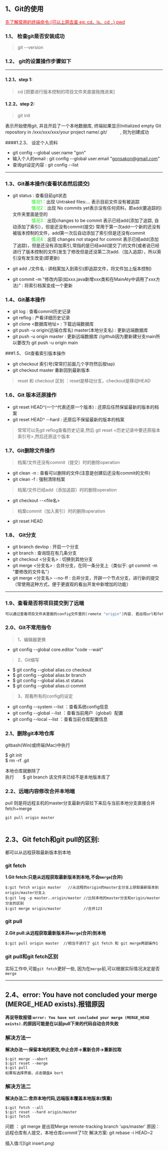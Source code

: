 
## 1、Git的使用

<u><font bgcolor = "blue" color = "red">先了解常用的终端命令:(可以上网去查  eg: cd、ls、cd ..) pwd</font></u>

### 1.1、 检查git是否安装成功  

> git --version

### 1.2、 git的设置操作步骤如下

---
#### 1.2.1、step 1:
> cd [把要进行版本控制的项目文件夹直接拖拽进来]

#### 1.2.2、step 2:
> git init

表示开始使用git, 并且开启了一个本地数据库, 终端如果显示Initialized empty Git repository in /xxx/xxx/xxx/your project name/.git/&emsp;&emsp;&emsp;, 则为创建成功

####1.2.3、 设定个人资料

- git config --global user.name "gon"
- 输入个人的email : git config --global user.email "gonsakon@gmail.com"
- 查询git设定内容 : git config --list

---

### 1.3、Git基本操作(查看状态然后提交)
- git status : 查看目前git状态  
	&emsp;&emsp;	&emsp;&emsp;<font color = "gree">情况1：</font>出现 Untraked files:... 表示目前文件没有被追踪  
	&emsp;&emsp;	&emsp;&emsp;<font color = "gree">情况2：</font>出现 No commits yet表示没有任何资料，即add(要追踪的)文件夹里面是空的  
	&emsp;&emsp;	&emsp;&emsp;<font color = "gree">情况3：</font>出现changes to be commit 表示已经add(添加了追踪, 自动添加了索引），但是还没有commit(提交)  常用于第一次add一个新的还没有被版本控制的文件，add第一次后自动添加了索引但是还没有commit  
	&emsp;&emsp;	&emsp;&emsp;<font color = "gree">情况4：</font>出现 changes not staged for commit 表示已经add(添加了追踪)，但是还没有添加索引,常指的是已经add(提交了)的文件[或者说已经进行了版本控制的文件]发生了修改但是还没第二次add.（加入追踪），所以索引没有发生改变(即更新)
	
- git add ./文件名 : 讲档案加入到索引(即追踪文件，将文件加上版本控制)
- git commit -m "修改内容(如xxx.java新增xxx类和在MainAty中调用了xxx方法)" : 将索引档案变成一个更新

### 1.4、Git基本操作
- git log : 查看commit历史记录
-  git reflog : 产看详细历史记录
- git clone <数据库地址> : 下载远端数据库
- git push -u origin(远端仓库名) master(本地分支名) : 更新远端数据库
- git push -u origin master : 更新远端数据库
//github因为要新建分支main所以要改为
git push -u origin main

###1.5、 Git查看索引版本操作
- git checkout 索引号(常常打前面几个字符然后按tap)
- git checkout master 重新回到最新版本

> reset 和 checkout 区别 ：reset是移动分支，checkout是移动HEAD

### 1.6、Git 版本还原操作
- git reset HEAD^(一个^代表还原一个版本) : 还原后任然保留最新的版本的档案
- git reset HEAD^ --hard : 还原后不保留最新的版本的档案

> 常常可以先git reflog查看历史记录,然后 git reset <历史记录中要还原版本索引号>,然后还原这个版本

### 1.7、Git删除文件操作
> 档案/文件还没有commit（提交）时的删除operation  

- git clean -n : 查看可以删除的文件(注意是创建后还没有commit的文件)
- git clean -f : 强制清除档案

> 档案/文件已经add（添加追踪）时的删除operation

- git checkout --<file名> 

> 档案commit（加入索引）时的删除operation

- git reset HEAD

### 1.8、 Git分支
- git branch devlop : 开启一个分支
- git branch : 查询现在有几条分支
- git checkout <分支名> : 切换到其他分支
-  git merge <分支名> : 合并分支，在同一条分支上（类似于: git commit -m "要修改的文件名"）
-  git merge <分支名> --no-ff : 合并分支，开辟一个节点分支，进行新的提交（常使用这种方式，便于更直观的看出开发中新增加的功能）

---

### 1.9、查看是否将项目提交到了远端
``` java
可以通过查看项目文件夹里面的config文件里的[remote "origin"]内容, 若出现url和fetch则表示提交成功 
```

### 2.0、Git不常用指令
> 1、编辑器更换 

- git config --global core.editor "code --wait"

> 2、Git缩写

- $ git config --global alias.co checkout
- $ git config --global alias.br branch
- $ git config --global alias.st status
- $ git config --global alias.ci commit

> 3、观看所有的config的设定

- git config --system --list ：查看系统config信息
- git config --global  --list ：查看当前用户（global）配置
- git config --local  --list ：查看当前仓库配置信息



### 2.1、删除git本地仓库
gitbash(Win)或终端(Mac)中执行

$ git init  
$ rm -rf .git

本地仓库就删除了  
执行&emsp;&emsp;$ git branch
该文件夹已经不是本地版本库了

### 2.2、远端内容修改合并本地端

pull 则是将远程主机的master分支最新内容拉下来后与当前本地分支直接合并 fetch+merge

```java
git pull origin master
  
```



## 2.3、**Git fetch和git pull的区别:**

都可以从远程获取最新版本到本地

### git fetch

**1.Git fetch:只是从远程获取最新版本到本地,不会`merge`(合并)**

```
$:git fetch origin master   //从远程的origin的master主分支上获取最新版本到origin/master分支上
$:git log -p master..origin/master //比较本地的master分支和origin/master分支的区别
$:git merge origin/master          //合并123
```

### git pull

**2.Git pull:从远程获取最新版本并`merge`(合并)到本地**

```
$:git pull origin master  //相当于进行了 git fetch 和 git merge两部操作1
```

### git pull和git fetch区别

实际工作中,可能`git fetch`更好一些, 因为在`merge`前,可以根据实际情况决定是否`merge`

------

## 2.4、error: You have not concluded your merge (MERGE_HEAD exists).报错原因

**再说导致报错:`error: You have not concluded your merge (MERGE_HEAD exists).`的原因可能是在以前pull下来的代码自动合并失败**

### 解决方法一

**解决办法一:保留本地的更改,中止合并->重新合并->重新拉取**

```
$:git merge --abort
$:git reset --merge
$:git pull
如果有选择界面，点击键盘A bort
```

### 解决方法二

**解决办法二:舍弃本地代码,远端版本覆盖本地版本(慎重)**

```
$:git fetch --all
$:git reset --hard origin/master
$:git fetch
```

 问题 ： git merge 是出现Merge remote-tracking branch 'ups/master'      原因：远程仓库有人提交，本地仓库commit了1次      解决方案: git rebase -i HEAD~2

插入值:![](git insert.png)